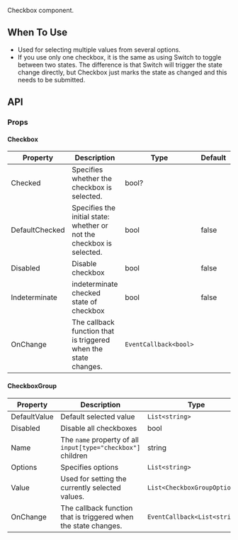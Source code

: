 Checkbox component.

## When To Use

- Used for selecting multiple values from several options.
- If you use only one checkbox, it is the same as using Switch to toggle between two states. The difference is that Switch will trigger the state change directly, but Checkbox just marks the state as changed and this needs to be submitted.

## API

### Props

#### Checkbox

| Property | Description | Type | Default | Version |
| --- | --- | --- | --- | --- |
| Checked | Specifies whether the checkbox is selected. | bool? |  |  |
| DefaultChecked | Specifies the initial state: whether or not the checkbox is selected. | bool | false |  |
| Disabled | Disable checkbox | bool | false |  |
| Indeterminate | indeterminate checked state of checkbox | bool | false |  |
| OnChange | The callback function that is triggered when the state changes. | `EventCallback<bool>` |  |  |

#### CheckboxGroup

| Property | Description | Type | Default | Version |
| --- | --- | --- | --- | --- |
| DefaultValue | Default selected value | `List<string>` | `new List<string>()` |  |
| Disabled | Disable all checkboxes | bool | false |  |
| Name | The `name` property of all `input[type="checkbox"]` children | string |  |  |
| Options | Specifies options | `List<string>` | `new List<string>()` |  |
| Value | Used for setting the currently selected values. | `List<CheckboxGroupOption>` | `new List<CheckboxGroupOption>()` |  |
| OnChange | The callback function that is triggered when the state changes. | `EventCallback<List<string>>` |  |  |